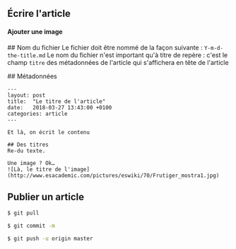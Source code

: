 ## Écrire l'article

#### Ajouter une image


## Nom du fichier
Le fichier doit être nommé de la façon suivante : `Y-m-d-the-title.md`
Le nom du fichier n'est important qu'à titre de repère : c'est le champ `titre` des métadonnées de l'article qui s'affichera en tête de l'article

## Métadonnées

```
---
layout: post
title:  "Le titre de l'article"
date:   2018-03-27 13:43:00 +0100
categories: article
---

Et là, on écrit le contenu

## Des titres
Re-du texte.

Une image ? Ok…
![Là, le titre de l'image](http://www.esacademic.com/pictures/eswiki/70/Frutiger_mostra1.jpg)

```

## Publier un article
```bash
$ git pull
```
```bash
$ git commit -m
```
```bash
$ git push -u origin master
```
